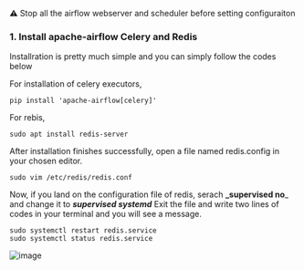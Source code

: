 :warning: Stop all the airflow webserver and scheduler before setting configuraiton

### 1. Install apache-airflow Celery and Redis

Installration is pretty much simple and  you can simply follow the codes below

For installation of celery executors,

```linux
pip install 'apache-airflow[celery]'
```

For rebis,

```linux
sudo apt install redis-server
```
After installation finishes successfully, open a file named redis.config in your chosen editor. 

```linux
sudo vim /etc/redis/redis.conf
```
Now, if you land on the configuration file of redis, serach **_supervised no**_ and change it to **_supervised systemd_**
Exit the file and write two lines of codes in your terminal and you will see a message.

```linux
sudo systemctl restart redis.service
sudo systemctl status redis.service

````

![image](https://user-images.githubusercontent.com/53164959/109773615-c2a1c700-7c42-11eb-84b2-6560bee51201.png)


